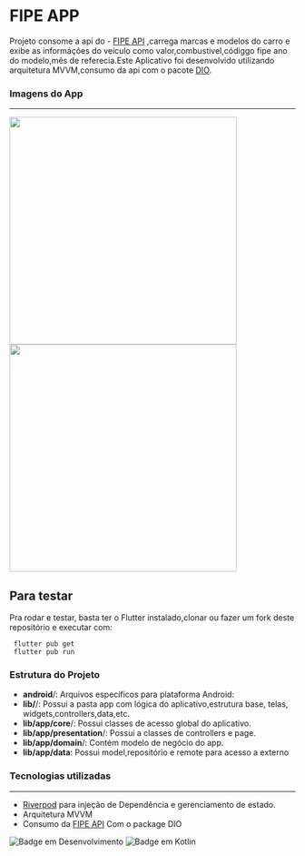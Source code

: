 # FIPE APP

Projeto consome a api do - [FIPE API](https://deividfortuna.github.io/fipe/?ref=public_apis&utm_medium=website) ,carrega marcas e modelos do carro e exibe as informáções do veículo como valor,combustivel,códiggo fipe ano do modelo,mês de referecia.Este Aplicativo foi desenvolvido utilizando arquitetura MVVM,consumo da api com o pacote [DIO](https://pub.dev/packages/dio).

### Imagens do App
---
 <img src="https://github.com/user-attachments/assets/141b0c24-1f3d-4a2a-98cd-eec2df9c9b8b" height="400em">
<img src="https://github.com/user-attachments/assets/bd1d480c-da21-4f13-a518-1d4fde62ed29" height="400em">




## Para testar
   <p>
 Pra rodar e testar, basta ter o Flutter instalado,clonar ou fazer um fork deste repositório e executar com:
</p>

```
 flutter pub get
 flutter pub run
```
### Estrutura do Projeto
 *  **android**/: Arquivos específicos para plataforma Android:
 *  **lib/**/: Possui a pasta app com lógica do aplicativo,estrutura base, telas, widgets,controllers,data,etc.
 *  **lib/app/core**/: Possui classes de acesso global do aplicativo.
 *  **lib/app/presentation**/: Possui a classes de controllers e page.
 *  **lib/app/domain**/: Contém modelo de negócio do app.
 *  **lib/app/data**: Possui model,repositório e remote para acesso a externo

 ### Tecnologias utilizadas
 ---
 * [Riverpod](https://pub.dev/packages/riverpod) para injeção de Dependência e gerenciamento de estado.
 * Arquitetura MVVM
 * Consumo da [FIPE API](https://deividfortuna.github.io/fipe/?ref=public_apis&utm_medium=website) Com o package DIO   
   
![Badge em Desenvolvimento](http://img.shields.io/static/v1?label=STATUS&message=EM%20DESENVOLVIMENTO&color=GREEN&style=for-the-badge)
![Badge em Kotlin](http://img.shields.io/static/v1?label=LENGUAGE&message=%20DART&color=BLUEN&style=for-the-badge)




